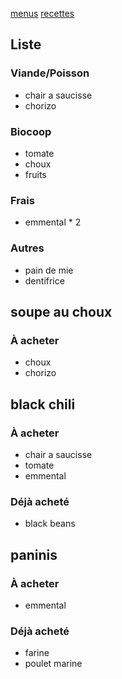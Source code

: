 [menus](/menu.html)
[recettes](/recipe.html)

## Liste
### Viande/Poisson
- chair a saucisse
- chorizo
### Biocoop
- tomate
- choux
- fruits
### Frais
- emmental * 2
### Autres
- pain de mie 
- dentifrice

## soupe au choux
### À acheter
- choux
- chorizo

## black chili
### À acheter
- chair a saucisse
- tomate
- emmental
### Déjà acheté 
- black beans

## paninis
### À acheter
- emmental
### Déjà acheté 
- farine
- poulet marine
